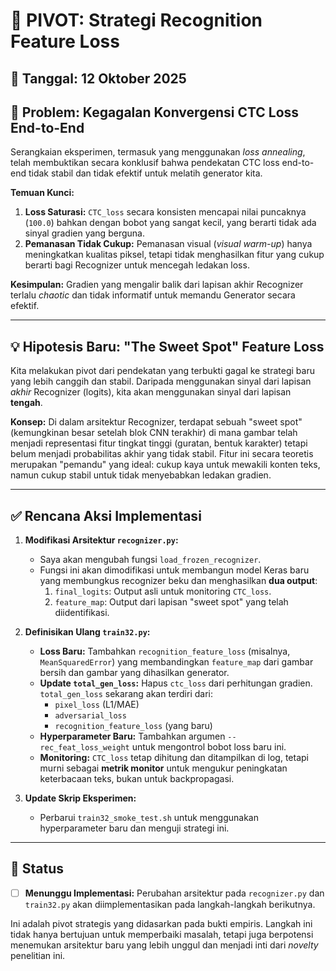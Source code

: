 # 🎯 PIVOT: Strategi Recognition Feature Loss

## 📅 Tanggal: 12 Oktober 2025

## 🔴 Problem: Kegagalan Konvergensi CTC Loss End-to-End

Serangkaian eksperimen, termasuk yang menggunakan *loss annealing*, telah membuktikan secara konklusif bahwa pendekatan CTC loss end-to-end tidak stabil dan tidak efektif untuk melatih generator kita. 

**Temuan Kunci:**
1.  **Loss Saturasi:** `CTC_loss` secara konsisten mencapai nilai puncaknya (`100.0`) bahkan dengan bobot yang sangat kecil, yang berarti tidak ada sinyal gradien yang berguna.
2.  **Pemanasan Tidak Cukup:** Pemanasan visual (*visual warm-up*) hanya meningkatkan kualitas piksel, tetapi tidak menghasilkan fitur yang cukup berarti bagi Recognizer untuk mencegah ledakan loss.

**Kesimpulan:** Gradien yang mengalir balik dari lapisan akhir Recognizer terlalu *chaotic* dan tidak informatif untuk memandu Generator secara efektif.

---

## 💡 Hipotesis Baru: "The Sweet Spot" Feature Loss

Kita melakukan pivot dari pendekatan yang terbukti gagal ke strategi baru yang lebih canggih dan stabil. Daripada menggunakan sinyal dari lapisan *akhir* Recognizer (logits), kita akan menggunakan sinyal dari lapisan **tengah**.

**Konsep:**
Di dalam arsitektur Recognizer, terdapat sebuah "sweet spot" (kemungkinan besar setelah blok CNN terakhir) di mana gambar telah menjadi representasi fitur tingkat tinggi (guratan, bentuk karakter) tetapi belum menjadi probabilitas akhir yang tidak stabil. Fitur ini secara teoretis merupakan "pemandu" yang ideal: cukup kaya untuk mewakili konten teks, namun cukup stabil untuk tidak menyebabkan ledakan gradien.

---

## ✅ Rencana Aksi Implementasi

1.  **Modifikasi Arsitektur `recognizer.py`:**
    -   Saya akan mengubah fungsi `load_frozen_recognizer`.
    -   Fungsi ini akan dimodifikasi untuk membangun model Keras baru yang membungkus recognizer beku dan menghasilkan **dua output**:
        1.  `final_logits`: Output asli untuk monitoring `CTC_loss`.
        2.  `feature_map`: Output dari lapisan "sweet spot" yang telah diidentifikasi.

2.  **Definisikan Ulang `train32.py`:**
    -   **Loss Baru:** Tambahkan `recognition_feature_loss` (misalnya, `MeanSquaredError`) yang membandingkan `feature_map` dari gambar bersih dan gambar yang dihasilkan generator.
    -   **Update `total_gen_loss`:** Hapus `ctc_loss` dari perhitungan gradien. `total_gen_loss` sekarang akan terdiri dari:
        -   `pixel_loss` (L1/MAE)
        -   `adversarial_loss`
        -   `recognition_feature_loss` (yang baru)
    -   **Hyperparameter Baru:** Tambahkan argumen `--rec_feat_loss_weight` untuk mengontrol bobot loss baru ini.
    -   **Monitoring:** `CTC_loss` tetap dihitung dan ditampilkan di log, tetapi murni sebagai **metrik monitor** untuk mengukur peningkatan keterbacaan teks, bukan untuk backpropagasi.

3.  **Update Skrip Eksperimen:**
    -   Perbarui `train32_smoke_test.sh` untuk menggunakan hyperparameter baru dan menguji strategi ini.

---

## 🎯 Status

-   [ ] **Menunggu Implementasi:** Perubahan arsitektur pada `recognizer.py` dan `train32.py` akan diimplementasikan pada langkah-langkah berikutnya.

Ini adalah pivot strategis yang didasarkan pada bukti empiris. Langkah ini tidak hanya bertujuan untuk memperbaiki masalah, tetapi juga berpotensi menemukan arsitektur baru yang lebih unggul dan menjadi inti dari *novelty* penelitian ini.